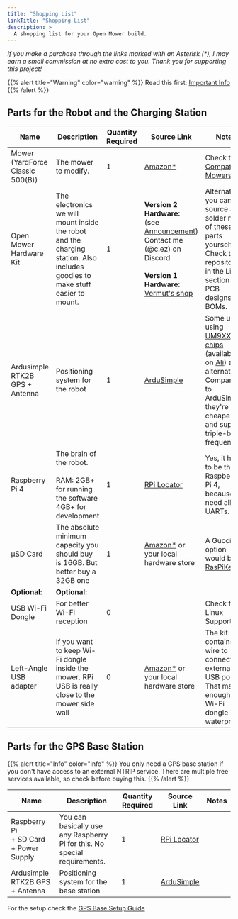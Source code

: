 ```yaml
---
title: "Shopping List"
linkTitle: "Shopping List"
description: >
  A shopping list for your Open Mower build.	
---
```


_If you make a purchase through the links marked with an Asterisk (*), I may earn a small commission at no extra cost to you. Thank you for supporting this project!_

{{% alert title="Warning" color="warning" %}}
Read this first: [Important Info](/docs/getting-started/#important-info)
{{% /alert %}}


## Parts for the Robot and the Charging Station

| Name                               | Description                                                                                                                   | Quantity Required | Source Link                                                                                                                                                                                     | Notes                                                                                                                                      |
|------------------------------------|-------------------------------------------------------------------------------------------------------------------------------|-------------------|-------------------------------------------------------------------------------------------------------------------------------------------------------------------------------------------------|--------------------------------------------------------------------------------------------------------------------------------------------|
| Mower<br>(YardForce Classic 500(B)) | The mower to modify.                                                                                                         | 1                 | [Amazon*](https://amzn.to/3NWgIxk)                                                                                                                                                              | Check the [Compatible Mowers](/docs/knowledge-base/compatible-mowers/)                                                                     |
| Open Mower Hardware Kit            | The electronics we will mount inside the robot and the charging station. Also includes goodies to make stuff easier to mount. | 1                 | <b>Version 2 Hardware:</b><br/> (see [Announcement](/updates))<br/>Contact me (@c.ez) on Discord<br/><br/><b>Version 1 Hardware:</b><br/>[Vermut's shop](https://shop.devops.care/10-openmower) | Alternatively you can source and solder most of these parts yourself. Check the repositories in the Links section for PCB designs and BOMs. |
| Ardusimple RTK2B GPS + Antenna     | Positioning system for the robot                                                                                              | 1                 | [ArduSimple](https://www.ardusimple.com/product/simplertk2b-basic-starter-kit-ip65/)                                                                                                            | Some users using [UM9XX chips](https://wiki.openmower.de/index.php?title=Unicore_GPS_modules) (available on [Ali](https://vi.aliexpress.com/item/1005007177629130.html)) as alternative. Compared to ArduSimple, they're a bit cheaper and support triple-band frequencies.|
| Raspberry Pi 4                     | The brain of the robot.<br><br>RAM: 2GB+ for running the software<br>4GB+ for development                                     | 1                 | [RPi Locator](https://rpilocator.com/?cat=PI4&instock)                                                                                                                                          | Yes, it has to be the Raspberry Pi 4, because we need all the UARTs.                                                                       |
| µSD Card                           | The absolute minimum capacity you should buy is 16GB. But better buy a 32GB one                                               | 1                 | [Amazon*](https://amzn.to/3EeWBXj) or your local hardware store                                                                                                                                 | A Gucci option would be a [RasPiKey](https://www.uugear.com/product/raspikey-plug-and-play-emmc-module-for-raspberry-pi/)                  |
| **Optional:**                      | **Optional:**                                                                                                                 |                   |                                                                                                                                                                                                 |                                                                                                                                            |
| USB Wi-Fi Dongle                   | For better Wi-Fi reception                                                                                                    | 0                 |                                                                                                                                                                                                 | Check for Linux Support                                                                                                                    |
| Left-Angle USB adapter             | If you want to keep Wi-Fi dongle inside the mower. RPi USB is really close to the mower side wall                             | 0                 | [Amazon*](https://amzn.to/3ukNAIj) or your local hardware store                                                                                                                                 | The kit contains the wire to connect external USB port. That may be enough if Wi-Fi dongle is waterproof.                                  |


## Parts for the GPS Base Station

{{% alert title="Info" color="info" %}}
You only need a GPS base station if you don't have access to an external NTRIP service. There are multiple free services available, so check before buying this.
{{% /alert %}}

| Name                                            | Description                                                               | Quantity Required | Source Link                                                            | Notes |
|-------------------------------------------------|---------------------------------------------------------------------------|-------------------|------------------------------------------------------------------------|-------|
| Raspberry Pi<br>+ SD Card<br>+ Power Supply     | You can basically use any Raspberry Pi for this. No special requirements. | 1                 | [RPi Locator](https://rpilocator.com/?cat=PI4&instock)                               |       |
| Ardusimple RTK2B GPS + Antenna                  | Positioning system for the base station                                   | 1                 | [ArduSimple](https://www.ardusimple.com/product/simplertk2b-basic-starter-kit-ip65/) |       |

For the setup check the [GPS Base Setup Guide](/docs/knowledge-base/rtk-base-setup/)
